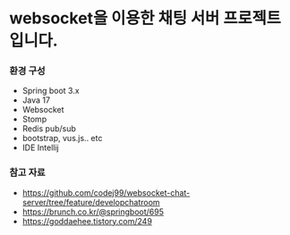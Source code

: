 # websocket을 이용한 채팅 서버 프로젝트입니다.

### 환경 구성
- Spring boot 3.x
- Java 17
- Websocket
- Stomp
- Redis pub/sub
- bootstrap, vus.js.. etc
- IDE Intellij


### 참고 자료
- https://github.com/codej99/websocket-chat-server/tree/feature/developchatroom
- https://brunch.co.kr/@springboot/695
- https://goddaehee.tistory.com/249
